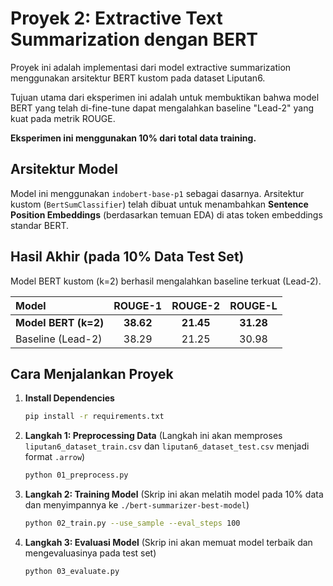 # Proyek 2: Extractive Text Summarization dengan BERT

Proyek ini adalah implementasi dari model extractive summarization menggunakan arsitektur BERT kustom pada dataset Liputan6.

Tujuan utama dari eksperimen ini adalah untuk membuktikan bahwa model BERT yang telah di-fine-tune dapat mengalahkan baseline "Lead-2" yang kuat pada metrik ROUGE.

**Eksperimen ini menggunakan 10% dari total data training.**

## Arsitektur Model

Model ini menggunakan `indobert-base-p1` sebagai dasarnya. Arsitektur kustom (`BertSumClassifier`) telah dibuat untuk menambahkan **Sentence Position Embeddings** (berdasarkan temuan EDA) di atas token embeddings standar BERT.

## Hasil Akhir (pada 10% Data Test Set)

Model BERT kustom (k=2) berhasil mengalahkan baseline terkuat (Lead-2).

| Model | ROUGE-1 | ROUGE-2 | ROUGE-L |
| :--- | :---: | :---: | :---: |
| **Model BERT (k=2)** | **38.62** | **21.45** | **31.28** |
| Baseline (Lead-2) | 38.29 | 21.25 | 30.98 |

## Cara Menjalankan Proyek

1.  **Install Dependencies**
    ```bash
    pip install -r requirements.txt
    ```

2.  **Langkah 1: Preprocessing Data**
    (Langkah ini akan memproses `liputan6_dataset_train.csv` dan `liputan6_dataset_test.csv` menjadi format `.arrow`)
    ```bash
    python 01_preprocess.py
    ```

3.  **Langkah 2: Training Model**
    (Skrip ini akan melatih model pada 10% data dan menyimpannya ke `./bert-summarizer-best-model`)
    ```bash
    python 02_train.py --use_sample --eval_steps 100
    ```

4.  **Langkah 3: Evaluasi Model**
    (Skrip ini akan memuat model terbaik dan mengevaluasinya pada test set)
    ```bash
    python 03_evaluate.py
    ```
